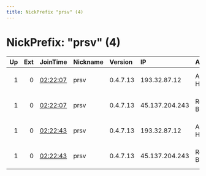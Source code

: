 ```yaml
---
title: NickPrefix "prsv" (4)
---
```


# NickPrefix: "prsv" (4)

|   Up |   Ext | JoinTime                                                                                              | Nickname   | Version   | IP             | AS                  | CC   |   ORp |   Dirp | OS    | Contact                            |   eFamMembers |
|-----:|------:|:------------------------------------------------------------------------------------------------------|:-----------|:----------|:---------------|:--------------------|:-----|------:|-------:|:------|:-----------------------------------|--------------:|
|    1 |     0 | [02:22:07](https://nusenu.github.io/OrNetStats/w/relay/9DEEE4392BE0EFD4AACA48F2A86EA60FE1584E4B.html) | prsv       | 0.4.7.13  | 193.32.87.12   | Andrei Tiberiu Holt | ro   |  9000 |      0 | Linux | email:admin prsv.ch url:https://pr |           112 |
|    1 |     0 | [02:22:07](https://nusenu.github.io/OrNetStats/w/relay/F7595CD43B5C3774566325264853BB0A7FBD7BEB.html) | prsv       | 0.4.7.13  | 45.137.204.243 | RoyaleHosting BV    | nl   |  9000 |      0 | Linux | email:admin prsv.ch url:https://pr |           112 |
|    1 |     0 | [02:22:43](https://nusenu.github.io/OrNetStats/w/relay/55292D967066F32D68D40A47E91AB02F464C4D71.html) | prsv       | 0.4.7.13  | 193.32.87.12   | Andrei Tiberiu Holt | ro   |  9100 |      0 | Linux | email:admin prsv.ch url:https://pr |           112 |
|    1 |     0 | [02:22:43](https://nusenu.github.io/OrNetStats/w/relay/DDCF910A24666960B7B0234E28B855147AE3B13D.html) | prsv       | 0.4.7.13  | 45.137.204.243 | RoyaleHosting BV    | nl   |  9100 |      0 | Linux | email:admin prsv.ch url:https://pr |           112 |
